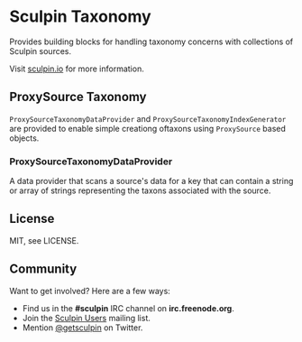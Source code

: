 Sculpin Taxonomy
================

Provides building blocks for handling taxonomy concerns with collections of
Sculpin sources.

Visit [sculpin.io](http://sculpin.io) for more information.


ProxySource Taxonomy
--------------------

`ProxySourceTaxonomyDataProvider` and `ProxySourceTaxonomyIndexGenerator` are
provided to enable simple creationg oftaxons using `ProxySource` based objects.


### ProxySourceTaxonomyDataProvider

A  data provider that scans a source's data for a key that can contain a string
or array of strings representing the taxons associated with the source.


License
-------

MIT, see LICENSE.


Community
---------

Want to get involved? Here are a few ways:

* Find us in the **#sculpin** IRC channel on **irc.freenode.org**.
* Join the [Sculpin Users](http://groups.google.com/group/sculpin-users)
  mailing list.
* Mention [@getsculpin](http://twitter.com/getsculpin) on Twitter.
